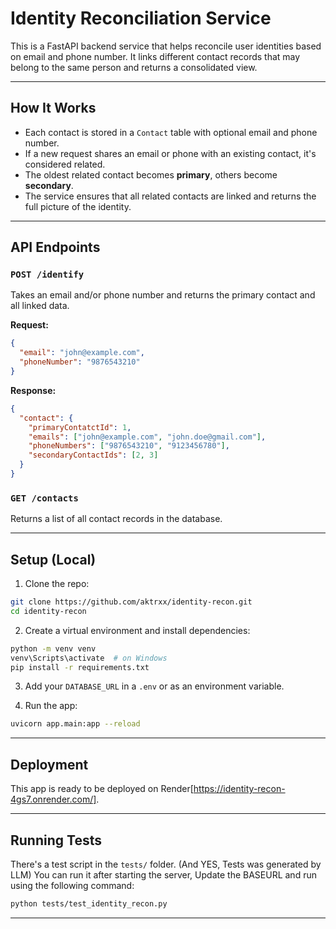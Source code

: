 # Identity Reconciliation Service

This is a FastAPI backend service that helps reconcile user identities based on email and phone number. It links different contact records that may belong to the same person and returns a consolidated view.

---

## How It Works

- Each contact is stored in a `Contact` table with optional email and phone number.
- If a new request shares an email or phone with an existing contact, it's considered related.
- The oldest related contact becomes **primary**, others become **secondary**.
- The service ensures that all related contacts are linked and returns the full picture of the identity.

---

## API Endpoints

### `POST /identify`

Takes an email and/or phone number and returns the primary contact and all linked data.

**Request:**
```json
{
  "email": "john@example.com",
  "phoneNumber": "9876543210"
}
```

**Response:**
```json
{
  "contact": {
    "primaryContatctId": 1,
    "emails": ["john@example.com", "john.doe@gmail.com"],
    "phoneNumbers": ["9876543210", "9123456780"],
    "secondaryContactIds": [2, 3]
  }
}
```

### `GET /contacts`

Returns a list of all contact records in the database.

---

## Setup (Local)

1. Clone the repo:
```bash
git clone https://github.com/aktrxx/identity-recon.git
cd identity-recon
```

2. Create a virtual environment and install dependencies:
```bash
python -m venv venv
venv\Scripts\activate  # on Windows
pip install -r requirements.txt
```

3. Add your `DATABASE_URL` in a `.env` or as an environment variable.

4. Run the app:
```bash
uvicorn app.main:app --reload
```

---

## Deployment

This app is ready to be deployed on Render[https://identity-recon-4gs7.onrender.com/].


---

## Running Tests

There's a test script in the `tests/` folder. (And YES, Tests was generated by LLM) You can run it after starting the server, Update the BASEURL and run using the following command:

```bash
python tests/test_identity_recon.py
```

---
